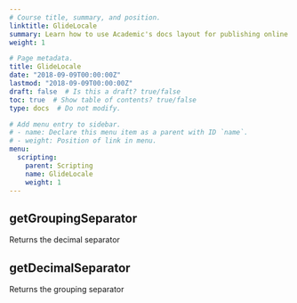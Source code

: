 ```yaml
---
# Course title, summary, and position.
linktitle: GlideLocale
summary: Learn how to use Academic's docs layout for publishing online courses, software documentation, and tutorials.
weight: 1

# Page metadata.
title: GlideLocale
date: "2018-09-09T00:00:00Z"
lastmod: "2018-09-09T00:00:00Z"
draft: false  # Is this a draft? true/false
toc: true  # Show table of contents? true/false
type: docs  # Do not modify.

# Add menu entry to sidebar.
# - name: Declare this menu item as a parent with ID `name`.
# - weight: Position of link in menu.
menu:
  scripting:
    parent: Scripting
    name: GlideLocale
    weight: 1
---
```



## getGroupingSeparator 
 Returns the decimal separator
## getDecimalSeparator
 Returns the grouping separator
